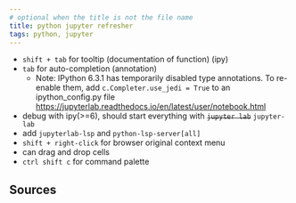 ```yaml
---
# optional when the title is not the file name
title: python jupyter refresher
tags: python, jupyter
---
```


- `shift + tab` for tooltip (documentation of function) (ipy)
- `tab` for auto-completion (annotation)
    - Note: IPython 6.3.1 has temporarily disabled type annotations.
To re-enable them, add `c.Completer.use_jedi = True` to an ipython_config.py file https://jupyterlab.readthedocs.io/en/latest/user/notebook.html
- debug with ipy(>=6), should start everything with ~~`jupyter lab`~~ `jupyter-lab`
- add `jupyterlab-lsp` and `python-lsp-server[all]`
- `shift + right-click` for browser original context menu
- can drag and drop cells
- `ctrl shift c` for command palette



## Sources
<!-- - [test][test tag] -->

[test tag]: www.test.com
